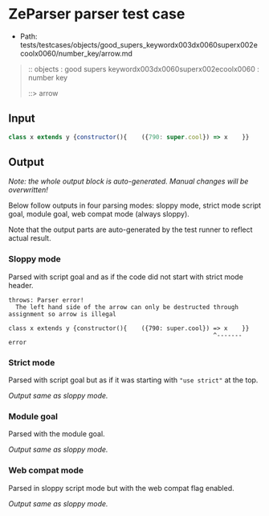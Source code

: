 # ZeParser parser test case

- Path: tests/testcases/objects/good_supers_keywordx003dx0060superx002ecoolx0060/number_key/arrow.md

> :: objects : good supers keywordx003dx0060superx002ecoolx0060 : number key
>
> ::> arrow

## Input

`````js
class x extends y {constructor(){    ({790: super.cool}) => x    }}
`````

## Output

_Note: the whole output block is auto-generated. Manual changes will be overwritten!_

Below follow outputs in four parsing modes: sloppy mode, strict mode script goal, module goal, web compat mode (always sloppy).

Note that the output parts are auto-generated by the test runner to reflect actual result.

### Sloppy mode

Parsed with script goal and as if the code did not start with strict mode header.

`````
throws: Parser error!
  The left hand side of the arrow can only be destructed through assignment so arrow is illegal

class x extends y {constructor(){    ({790: super.cool}) => x    }}
                                                         ^------- error
`````

### Strict mode

Parsed with script goal but as if it was starting with `"use strict"` at the top.

_Output same as sloppy mode._

### Module goal

Parsed with the module goal.

_Output same as sloppy mode._

### Web compat mode

Parsed in sloppy script mode but with the web compat flag enabled.

_Output same as sloppy mode._
